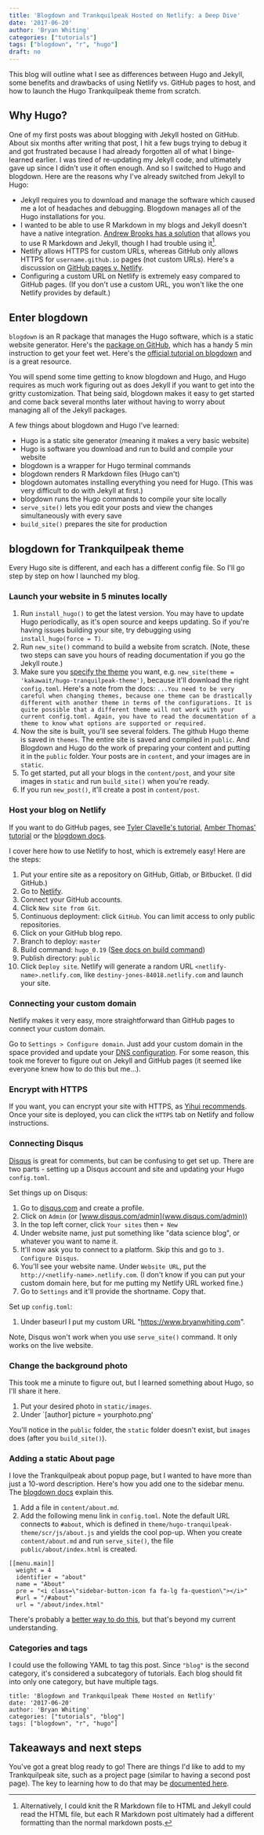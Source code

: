 ```yaml
---
title: 'Blogdown and Trankquilpeak Hosted on Netlify: a Deep Dive'
date: '2017-06-20'
author: 'Bryan Whiting'
categories: ["tutorials"]
tags: ["blogdown", "r", "hugo"]
draft: no
---
```


This blog will outline what I see as differences between Hugo and Jekyll, some benefits and drawbacks of using Netlify vs. GitHub pages to host, and how to launch the Hugo Trankquilpeak theme from scratch.

## Why Hugo?

One of my first posts was about blogging with Jekyll hosted on GitHub. About six months after writing that post, I hit a few bugs trying to debug it and got frustrated because I had already forgotten all of what I binge-learned earlier. I was tired of re-updating my Jekyll code, and ultimately gave up since I didn't use it often enough. And so I switched to Hugo and blogdown. Here are the reasons why I've already switched from Jekyll to Hugo:

* Jekyll requires you to download and manage the software which caused me a lot of headaches and debugging. Blogdown manages all of the Hugo installations for you.
* I wanted to be able to use R Markdown in my blogs and Jekyll doesn't have a native integration. [Andrew Brooks has a solution](http://brooksandrew.github.io/simpleblog/articles/blogging-with-r-markdown-and-jekyll-using-knitr/) that allows you to use R Markdown and Jekyll, though I had trouble using it[^1].
* Netlify allows HTTPS for custom URLs, whereas GitHub only allows HTTPS for `username.github.io` pages (not custom URLs). Here's a discussion on [GitHub pages v. Netlify](https://bookdown.org/yihui/blogdown/github-pages.html).
* Configuring a custom URL on Netlify is extremely easy compared to GitHub pages. (If you don't use a custom URL, you won't like the one Netlify provides by default.)

[^1]:Alternatively, I could knit the R Markdown file to HTML and Jekyll could read the HTML file, but each R Markdown post ultimately had a different formatting than the normal markdown posts.

## Enter blogdown

`blogdown` is an R package that manages the Hugo software, which is a static website generator. Here's the [package on GitHub](https://github.com/rstudio/blogdown), which has a handy 5 min instruction to get your feet wet. Here's the [official tutorial on blogdown](https://bookdown.org/yihui/blogdown/) and is a great resource. 

You will spend some time getting to know blogdown and Hugo, and Hugo requires as much work figuring out as does Jekyll if you want to get into the gritty customization. That being said, blogdown makes it easy to get started and come back several months later without having to worry about managing all of the Jekyll packages.

A few things about blogdown and Hugo I've learned:

- Hugo is a static site generator (meaning it makes a very basic website)
- Hugo is software you download and run to build and compile your website
- blogdown is a wrapper for Hugo terminal commands
- blogdown renders R Markdown files (Hugo can't)
- blogdown automates installing everything you need for Hugo. (This was very difficult to do with Jekyll at first.) 
- blogdown runs the Hugo commands to compile your site locally
- `serve_site()` lets you edit your posts and view the changes simultaneously with every save
- `build_site()` prepares the site for production

## blogdown for Trankquilpeak theme

Every Hugo site is different, and each has a different config file. So I'll go step by step on how I launched my blog. 

### Launch your website in 5 minutes locally

1. Run `install_hugo()` to get the latest version. You may have to update Hugo periodically, as it's open source and keeps updating. So if you're having issues building your site, try debugging using `install_hugo(force = T)`.  
2. Run `new_site()` command to build a website from scratch. (Note, these two steps can save you hours of reading documentation if you go the Jekyll route.)
3. Make sure you [specify the theme](https://bookdown.org/yihui/blogdown/themes.html) you want, e.g. `new_site(theme = 'kakawait/hugo-tranquilpeak-theme')`, because it'll download the right `config.toml`. Here's a note from the docs:
 `...You need to be very careful when changing themes, because one theme can be drastically different with another theme in terms of the configurations. It is quite possible that a different theme will not work with your current config.toml. Again, you have to read the documentation of a theme to know what options are supported or required.`
3. Now the site is built, you'll see several folders. The github Hugo theme is saved in `themes`. The entire site is saved and compiled in `public`. And Blogdown and Hugo do the work of preparing your content and putting it in the `public` folder. Your posts are in `content`, and your images are in `static`.
4. To get started, put all your blogs in the `content/post`, and your site images in `static` and run `build_site()` when you're ready.
5. If you run `new_post()`, it'll create a post in `content/post`.

### Host your blog on Netlify

If you want to do GitHub pages, see [Tyler Clavelle's tutorial](https://tclavelle.github.io/blog/blogdown_github/), [Amber Thomas' tutorial](https://proquestionasker.github.io/blog/Making_Site/) or the [blogdown docs](https://bookdown.org/yihui/blogdown/github-pages.html). 

I cover here how to use Netlify to host, which is extremely easy! Here are the steps:

1. Put your entire site as a repository on GitHub, Gitlab, or Bitbucket. (I did GitHub.)
2. Go to [Netlify](https://www.netlify.com/). 
3. Connect your GitHub accounts. 
4. Click `New site from Git`.
4. Continuous deployment: click `GitHub`. You can limit access to only public repositories.
5. Click on your GitHub blog repo.
  1. Branch to deploy: `master`
  1. Build command: `hugo_0.19` ([See docs on build command](https://bookdown.org/yihui/blogdown/netlify.html))
  1. Publish directory: `public`
6. Click `Deploy site`. Netlify will generate a random URL `<netlify-name>.netlify.com`, like `destiny-jones-84018.netlify.com` and launch your site.

### Connecting your custom domain

Netlify makes it very easy, more straightforward than GitHub pages to connect your custom domain.

Go to `Settings > Configure domain`. Just add your custom domain in the space provided and update your [DNS configuration](https://www.netlify.com/docs/custom-domains/#dns-configuration). For some reason, this took me forever to figure out on Jekyll and GitHub pages (it seemed like everyone knew how to do this but me...).

### Encrypt with HTTPS

If you want, you can encrypt your site with HTTPS, as [Yihui recommends](https://bookdown.org/yihui/blogdown/github-pages.html). Once your site is deployed, you can click the `HTTPS` tab on Netlify and follow instructions. 

### Connecting Disqus

[Disqus](https://disqus.com/) is great for comments, but can be confusing to get set up. There are two parts - setting up a Disqus account and site and updating your Hugo `config.toml`.

Set things up on Disqus:

1. Go to [disqus.com](https://disqus.com/) and create a profile.
1. Click on `Admin` (or [www.disqus.com/admin](www.disqus.com/admin))
1. In the top left corner, click `Your sites` then  `+ New`
1. Under website name, just put something like "data science blog", or whatever you want to name it.
1. It'll now ask you to connect to a platform. Skip this and go to `3. Configure Disqus`.
1. You'll see your website name. Under `Website URL`, put the `http://<netlify-name>.netlify.com`. (I don't know if you can put your custom domain here, but for me putting my Netlify URL worked fine.)
1. Go to `Settings` and it'll provide the shortname. Copy that.

Set up `config.toml`:

1. Under baseurl I put my custom URL "https://www.bryanwhiting.com".

Note, Disqus won't work when you use `serve_site()` command. It only works on the live website.

### Change the background photo

This took me a minute to figure out, but I learned something about Hugo, so I'll share it here.

1. Put your desired photo in `static/images`.
2. Under `[author] picture = yourphoto.png'

You'll notice in the `public` folder, the `static` folder doesn't exist, but `images` does (after you `build_site()`).

### Adding a static About page

I love the Trankquilpeak about popup page, but I wanted to have more than just a 10-word description. Here's how you add one to the sidebar menu. The [blogdown docs](https://bookdown.org/yihui/blogdown/configuration.html) explain this.

1. Add a file in `content/about.md`.
1. Add the following menu link in `config.toml`. Note the default URL connects to `#about`, which is defined in `theme/hugo-tranquilpeak-theme/scr/js/about.js` and yields the cool pop-up. When you create `content/about.md` and run `serve_site()`, the file `public/about/index.html` is created. 

```
[[menu.main]]
  weight = 4
  identifier = "about"
  name = "About"
  pre = "<i class=\"sidebar-button-icon fa fa-lg fa-question\"></i>"
  #url = "/#about"
  url = "/about/index.html"
```

There's probably a [better way to do this](https://bookdown.org/yihui/blogdown/templates.html#how-to), but that's beyond my current understanding.

### Categories and tags

I could use the following YAML to tag this post. Since `"blog"` is the second category, it's considered a subcategory of tutorials. Each blog should fit into only one category, but have multiple tags.

```
title: 'Blogdown and Trankquilpeak Theme Hosted on Netlify'
date: '2017-06-20'
author: 'Bryan Whiting'
categories: ["tutorials", "blog"]
tags: ["blogdown", "r", "hugo"]
```

## Takeaways and next steps

You've got a great blog ready to go! There are things I'd like to add to my Trankquilpeak site, such as a project page (similar to having a second post page). The key to learning how to do that may be [documented here](https://bookdown.org/yihui/blogdown/templates.html#how-to).
